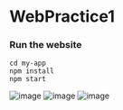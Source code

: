 # WebPractice1
### Run the website
```
cd my-app
npm install
npm start
```
![image](https://i.imgur.com/1tghHbm.jpg)
![image](https://i.imgur.com/pavWBZy.jpg)
![image](https://i.imgur.com/ihM0FBI.png)